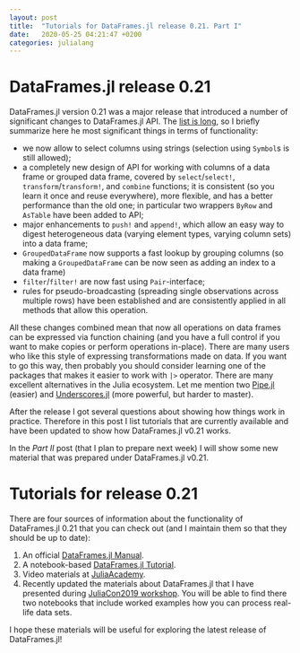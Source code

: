 ```yaml
---
layout: post
title:  "Tutorials for DataFrames.jl release 0.21. Part I"
date:   2020-05-25 04:21:47 +0200
categories: julialang
---
```


# DataFrames.jl release 0.21

DataFrames.jl version 0.21 was a major release that introduced a number of
significant changes to DataFrames.jl API. The [list is long][release], so
I briefly summarize here he most significant things in terms of functionality:

* we now allow to select columns using strings (selection using `Symbol`s is
  still allowed);
* a completely new design of API for working with columns of a data frame or
  grouped data frame, covered by `select`/`select!`, `transform`/`transform!`,
  and `combine` functions; it is consistent (so you learn it once and reuse
  everywhere), more flexible, and has a better performance than the old one;
  in particular two wrappers `ByRow` and `AsTable` have been added to API;
* major enhancements to `push!` and `append!`, which allow an easy way to
  digest heterogeneous data (varying element types, varying column sets)
  into a data frame;
* `GroupedDataFrame` now supports a fast lookup by grouping columns (so making
  a `GroupedDataFrame` can be now seen as adding an index to a data frame)
* `filter`/`filter!` are now fast using `Pair`-interface;
* rules for pseudo-broadcasting (spreading single observations across multiple
  rows) have been established and are consistently applied in all methods that
  allow this operation.

All these changes combined mean that now all operations on data frames can be
expressed via function chaining (and you have a full control if you want to
make copies or perform operations in-place). There are many users who like this
style of expressing transformations made on data. If you want to go this way,
then probably you should consider learning one of the packages that makes
it easier to work with `|>` operator. There are many excellent alternatives
in the Julia ecosystem. Let me mention two [Pipe.jl][pipe] (easier) and
[Underscores.jl][underscores] (more powerful, but harder to master).

After the release I got several questions about showing how things work in
practice. Therefore in this post I list tutorials that are currently available
and have been updated to show how DataFrames.jl v0.21 works.

In the *Part II* post (that I plan to prepare next week) I will show some new
material that was prepared under DataFrames.jl v0.21.

# Tutorials for release 0.21

There are four sources of information about the functionality of DataFrames.jl
0.21 that you can check out (and I maintain them so that they should be
up to date):

1. An official [DataFrames.jl Manual][manual].
2. A notebook-based [DataFrames.jl Tutorial][tutorial].
3. Video materials at [JuliaAcademy][juliaacademy].
4. Recently updated the materials about DataFrames.jl that I have presented
   during [JuliaCon2019 workshop][juliacon2019]. You will be able to find
   there two notebooks that include worked examples how you can process
   real-life data sets.

I hope these materials will be useful for exploring the latest release
of DataFrames.jl!

[release]: https://github.com/JuliaData/DataFrames.jl/releases/tag/v0.21.0
[manual]: https://juliadata.github.io/DataFrames.jl/stable/
[tutorial]: https://github.com/bkamins/Julia-DataFrames-Tutorial/
[juliaacademy]: https://juliaacademy.com/p/introduction-to-dataframes-jl
[juliacon2019]: https://github.com/bkamins/JuliaCon2019-DataFrames-Tutorial
[underscores]: https://github.com/c42f/Underscores.jl
[pipe]: https://github.com/oxinabox/Pipe.jl
